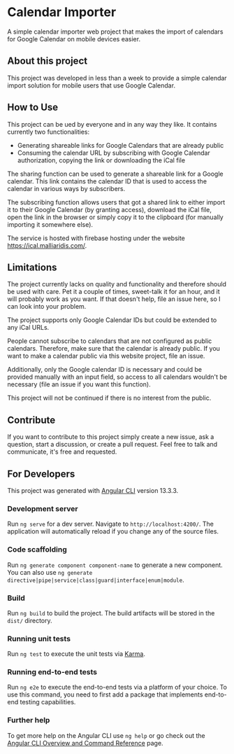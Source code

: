 # Calendar Importer
A simple calendar importer web project that makes the import of calendars for Google Calendar on mobile devices easier.

## About this project
This project was developed in less than a week to provide a simple calendar import solution for mobile users that use
Google Calendar.

## How to Use
This project can be ued by everyone and in any way they like. It contains currently two functionalities:

- Generating shareable links for Google Calendars that are already public
- Consuming the calendar URL by subscribing with Google Calendar authorization, copying the link or downloading the iCal file

The sharing function can be used to generate a shareable link for a Google calendar. This link contains the calendar ID that is
used to access the calendar in various ways by subscribers.

The subscribing function allows users that got a shared link to either import it to their Google Calendar (by granting access),
download the iCal file, open the link in the browser or simply copy it to the clipboard (for manually importing it somewhere else).

The service is hosted with firebase hosting under the website https://ical.malliaridis.com/.

## Limitations
The project currently lacks on quality and functionality and therefore should be used with care. Pet it a couple of times,
sweet-talk it for an hour, and it will probably work as you want. If that doesn't help, file an issue here, so I can
look into your problem.

The project supports only Google Calendar IDs but could be extended to any iCal URLs.

People cannot subscribe to calendars that are not configured as public calendars. Therefore, make sure that the calendar
is already public. If you want to make a calendar public via this website project, file an issue.

Additionally, only the Google calendar ID is necessary and could be provided manually with an input field, so access to all
calendars wouldn't be necessary (file an issue if you want this function).

This project will not be continued if there is no interest from the public.

## Contribute
If you want to contribute to this project simply create a new issue, ask a question, start a discussion, or create a pull request.
Feel free to talk and communicate, it's free and requested.

## For Developers 

This project was generated with [Angular CLI](https://github.com/angular/angular-cli) version 13.3.3.

### Development server

Run `ng serve` for a dev server. Navigate to `http://localhost:4200/`. The application will automatically reload if you change any of the source files.

### Code scaffolding

Run `ng generate component component-name` to generate a new component. You can also use `ng generate directive|pipe|service|class|guard|interface|enum|module`.

### Build

Run `ng build` to build the project. The build artifacts will be stored in the `dist/` directory.

### Running unit tests

Run `ng test` to execute the unit tests via [Karma](https://karma-runner.github.io).

### Running end-to-end tests

Run `ng e2e` to execute the end-to-end tests via a platform of your choice. To use this command, you need to first add a package that implements end-to-end testing capabilities.

### Further help

To get more help on the Angular CLI use `ng help` or go check out the [Angular CLI Overview and Command Reference](https://angular.io/cli) page.

